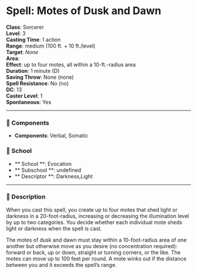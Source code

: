 
# Spell: Motes of Dusk and Dawn
**Class**: Sorcerer  
**Level**: 3  
**Casting Time**: 1 action  
**Range**: medium (100 ft. + 10 ft./level)  
**Target**: _None_  
**Area**:   
**Effect**: up to four motes, all within a 10-ft.-radius area  
**Duration**: 1 minute (D)  
**Saving Throw**: None (none)  
**Spell Resistance**: No (no)  
**DC**: 13  
**Caster Level**: 1  
**Spontaneous**: Yes

---

### 🔮 Components
- **Components**: Verbal, Somatic

### 🏫 School
- ** School **: Evocation
- ** Subschool **: undefined
- ** Descriptor **: Darkness,Light
---

### 📜 Description
When you cast this spell, you create up to four motes that shed light or darkness in a 20-foot-radius, increasing or decreasing the illumination level by up to two categories. You decide whether each individual mote sheds light or darkness when the spell is cast.

The motes of dusk and dawn must stay within a 10-foot-radius area of one another but otherwise move as you desire (no concentration required): forward or back, up or down, straight or turning corners, or the like. The motes can move up to 100 feet per round. A mote winks out if the distance between you and it exceeds the spell’s range.
